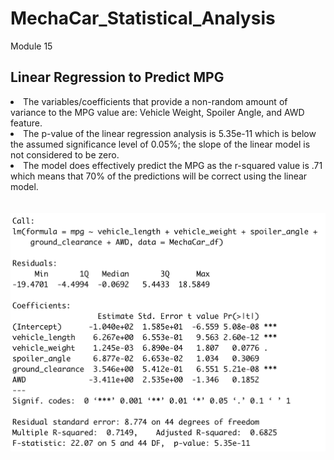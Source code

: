 # MechaCar_Statistical_Analysis
Module 15

## Linear Regression to Predict MPG

<li> The variables/coefficients that provide a non-random amount of variance to the MPG value are: Vehicle Weight, Spoiler Angle, and AWD feature. </li>
<li> The p-value of the linear regression analysis is 5.35e-11 which is below the assumed significance level of 0.05%; the slope of the linear model is not considered to be zero. </li>
<li> The model does effectively predict the MPG as the r-squared value is .71 which means that 70% of the predictions will be correct using the linear model. </li>
<br>
<br>
<img src="Images/Summary.png" alt="MPG LM Summary">
